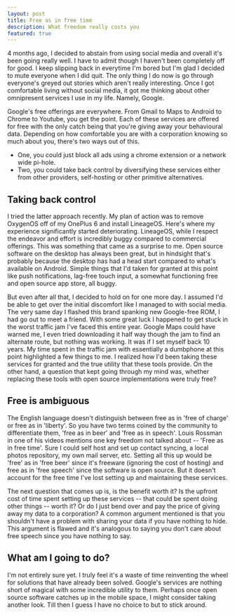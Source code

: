 ```yaml
---
layout: post
title: Free as in free time
description: What freedom really costs you
featured: true
---
```


4 months ago, I decided to abstain from using social media and overall it's been going really well. I have to admit though I haven't been completely off for good. I keep slipping back in everytime I'm bored but I'm glad I decided to mute everyone when I did quit. The only thing I do now is go through everyone's greyed out stories which aren't really interesting. Once I got comfortable living without social media, it got me thinking about other omnipresent services I use in my life. Namely, Google.

Google's free offerings are everywhere. From Gmail to Maps to Android to Chrome to Youtube, you get the point. Each of these services are offered for free with the only catch being that you're giving away your behavioural data. Depending on how comfortable you are with a corporation knowing so much about you, there's two ways out of this.

* One, you could just block all ads using a chrome extension or a network wide pi-hole.
* Two, you could take back control by diversifying these services either from other providers, self-hosting or other primitive alternatives.

## Taking back control

I tried the latter approach recently. My plan of action was to remove OxygenOS off of my OnePlus 6 and install LineageOS. Here's where my experience significantly started deteriorating. LineageOS, while I respect the endeavor and effort is incredibly buggy compared to commercial offerings. This was something that came as a surprise to me. Open source software on the desktop has always been great, but in hindsight that's probably because the desktop has had a head start compared to what's available on Android. Simple things that I'd taken for granted at this point like push notifications, lag-free touch input, a somewhat functioning free and open source app store, all buggy.

But even after all that, I decided to hold on for one more day. I assumed I'd be able to get over the initial discomfort like I managed to with social media. The very same day I flashed this brand spanking new Google-free ROM, I had go out to meet a friend. With some great luck I happened to get stuck in the worst traffic jam I've faced this entire year. Google Maps could have warned me, I even tried downloading it half way though the jam to find an alternate route, but nothing was working. It was if I set myself back 10 years. My time spent in the traffic jam with essentially a dumbphone at this point highlighted a few things to me. I realized how I'd been taking these services for granted and the true utility that these tools provide. On the other hand, a question that kept going through my mind was, whether replacing these tools with open source implementations were truly free?

## Free is ambiguous
The English language doesn't distinguish between free as in 'free of charge' or free as in 'liberty'. So you have two terms coined by the community to differentiate them, 'free as in beer' and 'free as in speech'. Louis Rossman in one of his videos mentions one key freedom not talked about -- 'Free as in free time'. Sure I could self host and set up contact syncing, a local photos repository, my own mail server, etc. Setting all this up would be 'free' as in 'free beer' since it's freeware (ignoring the cost of hosting) and free as in 'free speech' since the software is open source. But it doesn't account for the free time I've lost setting up and maintaining these services.

The next question that comes up is, is the benefit worth it? Is the upfront cost of time spent setting up these services -- that could be spent doing other things -- worth it? Or do I just bend over and pay the price of giving away my data to a corporation? A common argument mentioned is that you shouldn't have a problem with sharing your data if you have nothing to hide. This argument is flawed and it's analogous to saying you don't care about free speech since you have nothing to say.

## What am I going to do?
I'm not entirely sure yet. I truly feel it's a waste of time reinventing the wheel for solutions that have already been solved. Google's services are nothing short of magical with some incredible utility to them. Perhaps once open source software catches up in the mobile space, I might consider taking another look. Till then I guess I have no choice to but to stick around.